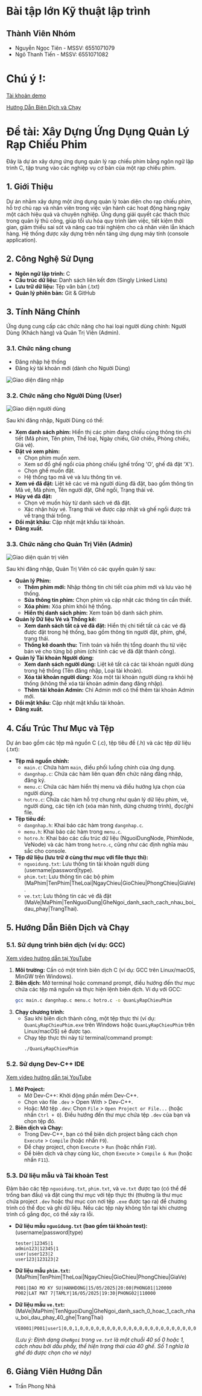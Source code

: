 # Bài tập lớn Kỹ thuật lập trình

## Thành Viên Nhóm

* Nguyễn Ngọc Tiên - MSSV: 6551071079
* Ngô Thanh Tiến - MSSV: 6551071082

# Chú ý !:

[Tài khoản demo](https://github.com/ngoctienz/IT1.103.3#53-d%E1%BB%AF-li%E1%BB%87u-m%E1%BA%ABu-v%C3%A0-t%C3%A0i-kho%E1%BA%A3n-test)

[Hướng Dẫn Biên Dịch và Chạy](https://github.com/ngoctienz/IT1.103.3#5-h%C6%B0%E1%BB%9Bng-d%E1%BA%ABn-bi%C3%AAn-d%E1%BB%8Bch-v%C3%A0-ch%E1%BA%A1y)

# Đề tài: Xây Dựng Ứng Dụng Quản Lý Rạp Chiếu Phim

Đây là dự án xây dựng ứng dụng quản lý rạp chiếu phim bằng ngôn ngữ lập trình C, tập trung vào các nghiệp vụ cơ bản của một rạp chiếu phim.

## 1. Giới Thiệu

Dự án nhằm xây dựng một ứng dụng quản lý toàn diện cho rạp chiếu phim, hỗ trợ chủ rạp và nhân viên trong việc vận hành các hoạt động hàng ngày một cách hiệu quả và chuyên nghiệp. Ứng dụng giải quyết các thách thức trong quản lý thủ công, giúp tối ưu hóa quy trình làm việc, tiết kiệm thời gian, giảm thiểu sai sót và nâng cao trải nghiệm cho cả nhân viên lẫn khách hàng. Hệ thống được xây dựng trên nền tảng ứng dụng máy tính (console application).

## 2. Công Nghệ Sử Dụng

* **Ngôn ngữ lập trình:** C
* **Cấu trúc dữ liệu:** Danh sách liên kết đơn (Singly Linked Lists)
* **Lưu trữ dữ liệu:** Tệp văn bản (.txt)
* **Quản lý phiên bản:** Git & GitHub

## 3. Tính Năng Chính

Ứng dụng cung cấp các chức năng cho hai loại người dùng chính: Người Dùng (Khách hàng) và Quản Trị Viên (Admin).

### 3.1. Chức năng chung

* Đăng nhập hệ thống
* Đăng ký tài khoản mới (dành cho Người Dùng)

![Giao diện đăng nhập](https://github.com/ngoctienz/IT1.103.3/blob/master/img/DangNhap.png)

### 3.2. Chức năng cho Người Dùng (User)

![Giao diện người dùng](https://github.com/ngoctienz/IT1.103.3/blob/master/img/User.png)

Sau khi đăng nhập, Người Dùng có thể:

* **Xem danh sách phim:** Hiển thị các phim đang chiếu cùng thông tin chi tiết (Mã phim, Tên phim, Thể loại, Ngày chiếu, Giờ chiếu, Phòng chiếu, Giá vé).
* **Đặt vé xem phim:**
    * Chọn phim muốn xem.
    * Xem sơ đồ ghế ngồi của phòng chiếu (ghế trống 'O', ghế đã đặt 'X').
    * Chọn ghế muốn đặt.
    * Hệ thống tạo mã vé và lưu thông tin vé.
* **Xem vé đã đặt:** Liệt kê các vé mà người dùng đã đặt, bao gồm thông tin Mã vé, Mã phim, Tên người đặt, Ghế ngồi, Trạng thái vé.
* **Hủy vé đã đặt:**
    * Chọn vé muốn hủy từ danh sách vé đã đặt.
    * Xác nhận hủy vé. Trạng thái vé được cập nhật và ghế ngồi được trả về trạng thái trống.
* **Đổi mật khẩu:** Cập nhật mật khẩu tài khoản.
* **Đăng xuất.**

### 3.3. Chức năng cho Quản Trị Viên (Admin)

![Giao diện quản trị viên](https://github.com/ngoctienz/IT1.103.3/blob/master/img/Admin.png)

Sau khi đăng nhập, Quản Trị Viên có các quyền quản lý sau:

* **Quản lý Phim:**
    * **Thêm phim mới:** Nhập thông tin chi tiết của phim mới và lưu vào hệ thống.
    * **Sửa thông tin phim:** Chọn phim và cập nhật các thông tin cần thiết.
    * **Xóa phim:** Xóa phim khỏi hệ thống.
    * **Hiển thị danh sách phim:** Xem toàn bộ danh sách phim.
* **Quản lý Dữ liệu Vé và Thống kê:**
    * **Xem danh sách tất cả vé đã đặt:** Hiển thị chi tiết tất cả các vé đã được đặt trong hệ thống, bao gồm thông tin người đặt, phim, ghế, trạng thái.
    * **Thống kê doanh thu:** Tính toán và hiển thị tổng doanh thu từ việc bán vé cho từng bộ phim (chỉ tính các vé đã đặt thành công).
* **Quản lý Tài khoản Người dùng:**
    * **Xem danh sách người dùng:** Liệt kê tất cả các tài khoản người dùng trong hệ thống (Tên đăng nhập, Loại tài khoản).
    * **Xóa tài khoản người dùng:** Xóa một tài khoản người dùng ra khỏi hệ thống (không thể xóa tài khoản admin đang đăng nhập).
    * **Thêm tài khoản Admin:** Chỉ Admin mới có thể thêm tài khoản Admin mới.
* **Đổi mật khẩu:** Cập nhật mật khẩu tài khoản.
* **Đăng xuất.**

## 4. Cấu Trúc Thư Mục và Tệp

Dự án bao gồm các tệp mã nguồn C (.c), tệp tiêu đề (.h) và các tệp dữ liệu (.txt):

* **Tệp mã nguồn chính:**
    * `main.c`: Chứa hàm `main`, điều phối luồng chính của ứng dụng.
    * `dangnhap.c`: Chứa các hàm liên quan đến chức năng đăng nhập, đăng ký.
    * `menu.c`: Chứa các hàm hiển thị menu và điều hướng lựa chọn của người dùng.
    * `hotro.c`: Chứa các hàm hỗ trợ chung như quản lý dữ liệu phim, vé, người dùng, các tiện ích (xóa màn hình, dừng chương trình), đọc/ghi file.
* **Tệp tiêu đề:**
    * `dangnhap.h`: Khai báo các hàm trong `dangnhap.c`.
    * `menu.h`: Khai báo các hàm trong `menu.c`.
    * `hotro.h`: Khai báo các cấu trúc dữ liệu (NguoiDungNode, PhimNode, VeNode) và các hàm trong `hotro.c`, cũng như các định nghĩa màu sắc cho console.
* **Tệp dữ liệu (lưu trữ ở cùng thư mục với file thực thi):**
    * `nguoidung.txt`: Lưu thông tin tài khoản người dùng (username|password|type).
    * `phim.txt`: Lưu thông tin các bộ phim (MaPhim|TenPhim|TheLoai|NgayChieu|GioChieu|PhongChieu|GiaVe).
    * `ve.txt`: Lưu thông tin các vé đã đặt (MaVe|MaPhim|TenNguoiDung|GheNgoi_danh_sach_cach_nhau_boi_dau_phay|TrangThai).

## 5. Hướng Dẫn Biên Dịch và Chạy

### 5.1. Sử dụng trình biên dịch (ví dụ: GCC)
[Xem video hướng dẫn tại YouTube](https://youtu.be/ZUw9MnbEMvs)
1.  **Môi trường:** Cần có một trình biên dịch C (ví dụ: GCC trên Linux/macOS, MinGW trên Windows).
2.  **Biên dịch:** Mở terminal hoặc command prompt, điều hướng đến thư mục chứa các tệp mã nguồn và thực hiện lệnh biên dịch. Ví dụ với GCC:
    ```bash
    gcc main.c dangnhap.c menu.c hotro.c -o QuanLyRapChieuPhim
    ```
3.  **Chạy chương trình:**
    * Sau khi biên dịch thành công, một tệp thực thi (ví dụ: `QuanLyRapChieuPhim.exe` trên Windows hoặc `QuanLyRapChieuPhim` trên Linux/macOS) sẽ được tạo.
    * Chạy tệp thực thi này từ terminal/command prompt:
        ```bash
        ./QuanLyRapChieuPhim
        ```

### 5.2. Sử dụng Dev-C++ IDE
[Xem video hướng dẫn tại YouTube](https://youtu.be/lJ-qn12VQHk)
1.  **Mở Project:**
    * Mở Dev-C++: Khởi động phần mềm Dev-C++.
    * Chọn vào file `.dev` > Open With > Dev-C++.
    * Hoặc: Mở tệp `.dev`: Chọn `File` > `Open Project or File...` (hoặc nhấn `Ctrl + O`). Điều hướng đến thư mục chứa tệp `.dev` của bạn và chọn tệp đó.
2.  **Biên dịch và Chạy:**
    * Trong Dev-C++, bạn có thể biên dịch project bằng cách chọn `Execute` > `Compile` (hoặc nhấn `F9`).
    * Để chạy project, chọn `Execute` > `Run` (hoặc nhấn `F10`).
    * Để biên dịch và chạy cùng lúc, chọn `Execute` > `Compile & Run` (hoặc nhấn `F11`).

### 5.3. Dữ liệu mẫu và Tài khoản Test

Đảm bảo các tệp `nguoidung.txt`, `phim.txt`, và `ve.txt` được tạo (có thể để trống ban đầu) và đặt cùng thư mục với tệp thực thi (thường là thư mục chứa project `.dev` hoặc thư mục con nơi tệp `.exe` được tạo ra) để chương trình có thể đọc và ghi dữ liệu. Nếu các tệp này không tồn tại khi chương trình cố gắng đọc, có thể xảy ra lỗi.

* **Dữ liệu mẫu `nguoidung.txt` (bao gồm tài khoản test):** (username|password|type)
    ```   
    tester|12345|1
    admin123|12345|1
    user|user123|2
    user123|123123|2
    ```
* **Dữ liệu mẫu `phim.txt`:** (MaPhim|TenPhim|TheLoai|NgayChieu|GioChieu|PhongChieu|GiaVe)
    ```
    P001|DAO MO KY SU|HANHDONG|15/05/2025|20:00|PHONG01|120000
    P002|LAT MAT 7|TAMLY|16/05/2025|19:30|PHONG02|110000
    ```
* **Dữ liệu mẫu `ve.txt`:** (MaVe|MaPhim|TenNguoiDung|GheNgoi_danh_sach_0_hoac_1_cach_nhau_boi_dau_phay_40_ghe|TrangThai)
    ```
    VE0001|P001|user1|0,0,1,0,0,0,0,0,0,0,0,0,0,0,0,0,0,0,0,0,0,0,0,0,0,0,0,0,0,0,0,0,0,0,0,0,0,0,0,0|1
    ```
    *(Lưu ý: Định dạng `GheNgoi` trong `ve.txt` là một chuỗi 40 số 0 hoặc 1, cách nhau bởi dấu phẩy, thể hiện trạng thái của 40 ghế. Số 1 nghĩa là ghế đó được chọn cho vé này)*

## 6. Giảng Viên Hướng Dẫn

* Trần Phong Nhã